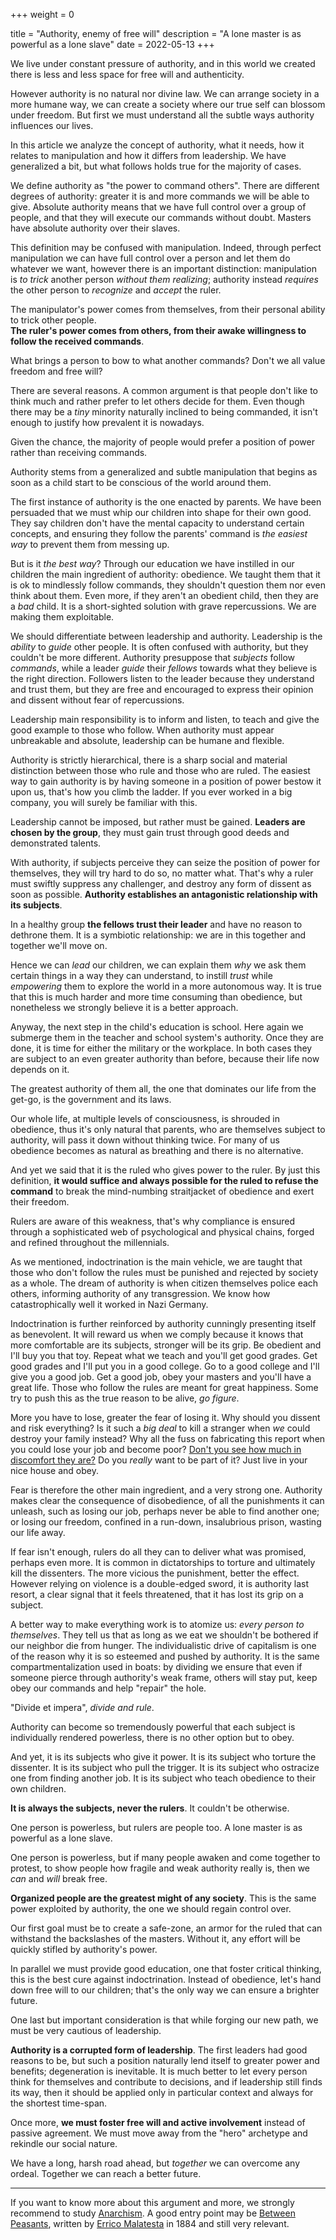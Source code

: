 +++
weight = 0

title = "Authority, enemy of free will"
description = "A lone master is as powerful as a lone slave"
date = 2022-05-13
+++

We live under constant pressure of authority, and in this world we created there is less and less space for free will and authenticity.

However authority is no natural nor divine law. We can arrange society in a more humane way, we can create a society where our true self can blossom under freedom. But first we must understand all the subtle ways authority influences our lives.

In this article we analyze the concept of authority, what it needs, how it relates to manipulation and how it differs from leadership. We have generalized a bit, but what follows holds true for the majority of cases.

We define authority as "the power to command others". There are different degrees of authority: greater it is and more commands we will be able to give. Absolute authority means that we have full control over a group of people, and that they will execute our commands without doubt. Masters have absolute authority over their slaves.

This definition may be confused with manipulation. Indeed, through perfect manipulation we can have full control over a person and let them do whatever we want, however there is an important distinction: manipulation is *to trick* another person *without them realizing*; authority instead *requires* the other person to *recognize* and *accept* the ruler.

The manipulator's power comes from themselves, from their personal ability to trick other people.  
**The ruler's power comes from others, from their awake willingness to follow the received commands**.

What brings a person to bow to what another commands? Don't we all value freedom and free will?

There are several reasons. A common argument is that people don't like to think much and rather prefer to let others decide for them. Even though there may be a *tiny* minority naturally inclined to being commanded, it isn't enough to justify how prevalent it is nowadays.

Given the chance, the majority of people would prefer a position of power rather than receiving commands.

Authority stems from a generalized and subtle manipulation that begins as soon as a child start to be conscious of the world around them.

The first instance of authority is the one enacted by parents. We have been persuaded that we must whip our children into shape for their own good. They say children don't have the mental capacity to understand certain concepts, and ensuring they follow the parents' command is *the easiest way* to prevent them from messing up.

But is it *the best way*? Through our education we have instilled in our children the main ingredient of authority: obedience. We taught them that it is ok to mindlessly follow commands, they shouldn't question them nor even think about them. Even more, if they aren't an obedient child, then they are a *bad* child. It is a short-sighted solution with grave repercussions. We are making them exploitable.

We should differentiate between leadership and authority. Leadership is the *ability* to *guide* other people. It is often confused with authority, but they couldn't be more different. Authority presuppose that *subjects* follow *commands*, while a leader *guide* their *fellows* towards what they believe is the right direction. Followers listen to the leader because they understand and trust them, but they are free and encouraged to express their opinion and dissent without fear of repercussions.

Leadership main responsibility is to inform and listen, to teach and give the good example to those who follow. When authority must appear unbreakable and absolute, leadership can be humane and flexible.

Authority is strictly hierarchical, there is a sharp social and material distinction between those who rule and those who are ruled. The easiest way to gain authority is by having someone in a position of power bestow it upon us, that's how you climb the ladder. If you ever worked in a big company, you will surely be familiar with this.

Leadership cannot be imposed, but rather must be gained. **Leaders are chosen by the group**, they must gain trust through good deeds and demonstrated talents.

With authority, if subjects perceive they can seize the position of power for themselves, they will try hard to do so, no matter what. That's why a ruler must swiftly suppress any challenger, and destroy any form of dissent as soon as possible. **Authority establishes an antagonistic relationship with its subjects**.  

In a healthy group **the fellows trust their leader** and have no reason to dethrone them. It is a symbiotic relationship: we are in this together and together we'll move on.

Hence we can *lead* our children, we can explain them *why* we ask them certain things in a way they can understand, to instill *trust* while *empowering* them to explore the world in a more autonomous way. It is true that this is much harder and more time consuming than obedience, but nonetheless we strongly believe it is a better approach.

Anyway, the next step in the child's education is school. Here again we submerge them in the teacher and school system's authority. Once they are done, it is time for either the military or the workplace. In both cases they are subject to an even greater authority than before, because their life now depends on it.

The greatest authority of them all, the one that dominates our life from the get-go, is the government and its laws.

Our whole life, at multiple levels of consciousness, is shrouded in obedience, thus it's only natural that parents, who are themselves subject to authority, will pass it down without thinking twice. For many of us obedience becomes as natural as breathing and there is no alternative.

And yet we said that it is the ruled who gives power to the ruler. By just this definition, **it would suffice and always possible for the ruled to refuse the command** to break the mind-numbing straitjacket of obedience and exert their freedom.

Rulers are aware of this weakness, that's why compliance is ensured through a sophisticated web of psychological and physical chains, forged and refined throughout the millennials.

As we mentioned, indoctrination is the main vehicle, we are taught that those who don't follow the rules must be punished and rejected by society as a whole. The dream of authority is when citizen themselves police each others, informing authority of any transgression. We know how catastrophically well it worked in Nazi Germany.

Indoctrination is further reinforced by authority cunningly presenting itself as benevolent. It will reward us when we comply because it knows that more comfortable are its subjects, stronger will be its grip. Be obedient and I'll buy you that toy. Repeat what we teach and you'll get good grades. Get good grades and I'll put you in a good college. Go to a good college and I'll give you a good job. Get a good job, obey your masters and you'll have a great life. Those who follow the rules are meant for great happiness. Some try to push this as the true reason to be alive, *go figure*.

More you have to lose, greater the fear of losing it. Why should you dissent and risk everything? Is it such a *big deal* to kill a stranger when *we* could destroy your family instead? Why all the fuss on fabricating this report when you could lose your job and become poor? [Don't you see how much in discomfort they are?](@/blog/systemic-poverty/index.md) Do you *really* want to be part of it? Just live in your nice house and obey.

Fear is therefore the other main ingredient, and a very strong one. Authority makes clear the consequence of disobedience, of all the punishments it can unleash, such as losing our job, perhaps never be able to find another one; or losing our freedom, confined in a run-down, insalubrious prison, wasting our life away.

If fear isn't enough, rulers do all they can to deliver what was promised, perhaps even more. It is common in dictatorships to torture and ultimately kill the dissenters. The more vicious the punishment, better the effect. However relying on violence is a double-edged sword, it is authority last resort, a clear signal that it feels threatened, that it has lost its grip on a subject.

A better way to make everything work is to atomize us: *every person to themselves*. They tell us that as long as we eat we shouldn't be bothered if our neighbor die from hunger. The individualistic drive of capitalism is one of the reason why it is so esteemed and pushed by authority. It is the same compartmentalization used in boats: by dividing we ensure that even if someone pierce through authority's weak frame, others will stay put, keep obey our commands and help "repair" the hole.

"Divide et impera", *divide and rule*.

Authority can become so tremendously powerful that each subject is individually rendered powerless, there is no other option but to obey.

And yet, it is its subjects who give it power. It is its subject who torture the dissenter. It is its subject who pull the trigger. It is its subject who ostracize one from finding another job. It is its subject who teach obedience to their own children.

**It is always the subjects, never the rulers**. It couldn't be otherwise.

One person is powerless, but rulers are people too. A lone master is as powerful as a lone slave.

One person is powerless, but if many people awaken and come together to protest, to show people how fragile and weak authority really is, then we *can* and *will* break free.

**Organized people are the greatest might of any society**. This is the same power exploited by authority, the one we should regain control over.

Our first goal must be to create a safe-zone, an armor for the ruled that can withstand the backslashes of the masters. Without it, any effort will be quickly stifled by authority's power.

In parallel we must provide good education, one that foster critical thinking, this is the best cure against indoctrination. Instead of obedience, let's hand down free will to our children; that's the only way we can ensure a brighter future.

One last but important consideration is that while forging our new path, we must be very cautious of leadership.

**Authority is a corrupted form of leadership**. The first leaders had good reasons to be, but such a position naturally lend itself to greater power and benefits; degeneration is inevitable. It is much better to let every person think for themselves and contribute to decisions, and if leadership still finds its way, then it should be applied only in particular context and always for the shortest time-span.

Once more, **we must foster free will and active involvement** instead of passive agreement. We must move away from the "hero" archetype and rekindle our social nature.

We have a long, harsh road ahead, but *together* we can overcome any ordeal. Together we can reach a better future.

---

If you want to know more about this argument and more, we strongly recommend to study [Anarchism](https://en.wikipedia.org/wiki/Anarchism). A good entry point may be [Between Peasants](https://theanarchistlibrary.org/library/errico-malatesta-between-peasants), written by [Errico Malatesta](https://en.wikipedia.org/wiki/Errico_Malatesta) in 1884 and still very relevant.
